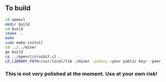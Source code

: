 ## To build

```bash
cd opencl
mkdir build
cd build
cmake ..
make
sudo make install
cd ../../miner
go build
cp ../opencl/cruzbit.cl .
LD_LIBRARY_PATH=/usr/local/lib ./miner -pubkey <your public key> -peer <pool address>
```

### This is not very polished at the moment. Use at your own risk!
